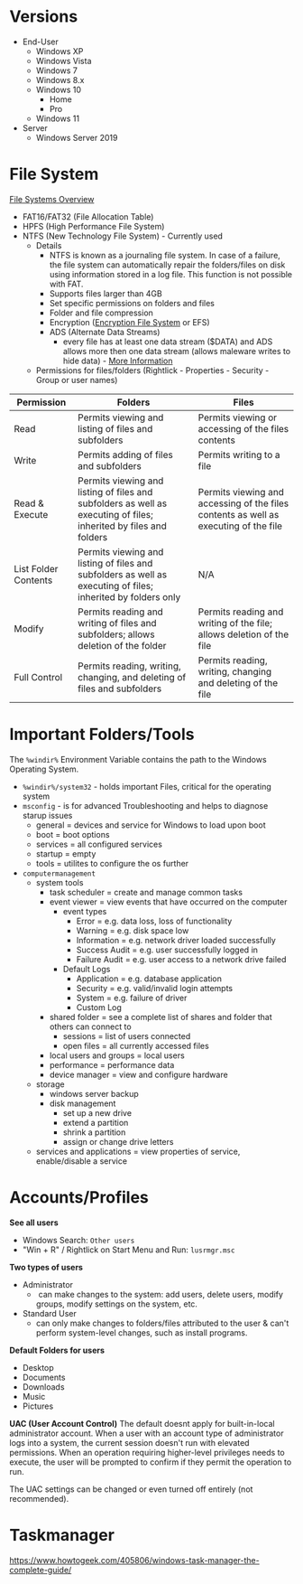 # Versions

- End-User
	- Windows XP
	- Windows Vista
	- Windows 7
	- Windows 8.x
	- Windows 10
		- Home
		- Pro
	- Windows 11
- Server
	- Windows Server 2019

# File System

[File Systems Overview](https://learn.microsoft.com/en-us/troubleshoot/windows-client/backup-and-storage/fat-hpfs-and-ntfs-file-systems)

- FAT16/FAT32 (File Allocation Table)
- HPFS (High Performance File System)
- NTFS (New Technology File System) - Currently used
	- Details
		- NTFS is known as a journaling file system. In case of a failure, the file system can automatically repair the folders/files on disk using information stored in a log file. This function is not possible with FAT.
		- Supports files larger than 4GB
		- Set specific permissions on folders and files
		- Folder and file compression
		- Encryption ([Encryption File System](https://docs.microsoft.com/en-us/windows/win32/fileio/file-encryption) or EFS)
		- ADS (Alternate Data Streams)
			- every file has at least one data stream ($DATA) and ADS allows more then one data stream (allows maleware writes to hide data) - [More Information](https://www.malwarebytes.com/blog/news/2015/07/introduction-to-alternate-data-streams)
	- Permissions for files/folders (Rightlick - Properties - Security - Group or user names)

| Permission           | Folders                                                                                                           | Files                                                                                |
|----------------------|-------------------------------------------------------------------------------------------------------------------|--------------------------------------------------------------------------------------|
| Read                 | Permits viewing and listing of files and subfolders                                                               | Permits viewing or accessing of the files contents                                   |
| Write                | Permits adding of files and subfolders                                                                            | Permits writing to a file                                                            |
| Read & Execute       | Permits viewing and listing of files and subfolders as well as executing of files; inherited by files and folders | Permits viewing and accessing of the files contents as well as executing of the file |
| List Folder Contents | Permits viewing and listing of files and subfolders as well as executing of files; inherited by folders only      | N/A                                                                                  |
| Modify               | Permits reading and writing of files and subfolders; allows deletion of the folder                                | Permits reading and writing of the file; allows deletion of the file                 |
| Full Control         | Permits reading, writing, changing, and deleting of files and subfolders                                          | Permits reading, writing, changing and deleting of the file                          |

# Important Folders/Tools

The `%windir%` Environment Variable contains the path to the Windows Operating System.

- `%windir%/system32` - holds important Files, critical for the operating system
- `msconfig` - is for advanced Troubleshooting and helps to diagnose starup issues
	- general = devices and service for Windows to load upon boot
	- boot = boot options
	- services = all configured services
	- startup = empty
	- tools = utilites to configure the os further
- `computermanagement`
	- system tools
		- task scheduler = create and manage common tasks
		- event viewer = view events that have occurred on the computer
			- event types
				- Error = e.g. data loss, loss of functionality
				- Warning = e.g. disk space low
				- Information = e.g. network driver loaded successfully
				- Success Audit = e.g. user successfully logged in
				- Failure Audit = e.g. user access to a network drive failed
			- Default Logs
				- Application = e.g. database application
				- Security = e.g. valid/invalid login attempts
				- System = e.g. failure of driver
				- Custom Log
		- shared folder = see a complete list of shares and folder that others can connect to
			- sessions = list of users connected
			- open files = all currently accessed files
		- local users and groups = local users
		- performance = performance data
		- device manager = view and configure hardware
	- storage
		- windows server backup
		- disk management
			- set up a new drive
			- extend a partition
			- shrink a partition
			- assign or change drive letters
	- services and applications = view properties of service, enable/disable a service

# Accounts/Profiles

**See all users**
- Windows Search: `Other users`
- "Win + R" / Rightlick on Start Menu and Run: `lusrmgr.msc`


**Two types of users**
- Administrator
	-  can make changes to the system: add users, delete users, modify groups, modify settings on the system, etc.
- Standard User
	- can only make changes to folders/files attributed to the user & can't perform system-level changes, such as install programs.

**Default Folders for users**
- Desktop
- Documents
- Downloads
- Music
- Pictures

**UAC (User Account Control)**
The default doesnt apply for built-in-local administrator account.
When a user with an account type of administrator logs into a system, the current session doesn't run with elevated permissions. When an operation requiring higher-level privileges needs to execute, the user will be prompted to confirm if they permit the operation to run.

The UAC settings can be changed or even turned off entirely (not recommended).


# Taskmanager

https://www.howtogeek.com/405806/windows-task-manager-the-complete-guide/